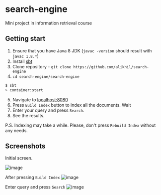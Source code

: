 # search-engine
Mini project in information retrieval course

## Getting start

1. Ensure that you have Java 8 JDK (`javac -version` should result with `javac 1.8.*`)
1. Install [sbt](http://www.scala-sbt.org/download.html)
1. Clone repository - `git clone https://github.com/alikhil/search-engine`
1. `cd search-engine/search-engine`

```bash
$ sbt
> container:start
```

5. Navigate to [localhost:8080](http://localhost:9090)
6. Press `Build Index` button to index all the documents. Wait
7. Enter your query and press `Search`.
8. See the results.

P.S. Indexing may take a while. Please, don't press `Rebuild Index` without any needs.

## Screenshots

Initial screen.

![image](https://user-images.githubusercontent.com/7482065/30243791-f6827fba-95b9-11e7-9426-a4e47f5487fa.png)

After pressing `Build Index`
![image](https://user-images.githubusercontent.com/7482065/30243806-20a0b71c-95ba-11e7-971a-b699781cba97.png)

Enter query and press `Search`
![image](https://user-images.githubusercontent.com/7482065/30243590-7aa9bd58-95b5-11e7-963c-cc396d034b21.png)